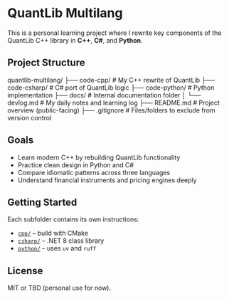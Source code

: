 # QuantLib Multilang

This is a personal learning project where I rewrite key components of the QuantLib C++ library in **C++**, **C#**, and **Python**.

## Project Structure

quantlib-multilang/
├── code-cpp/           # My C++ rewrite of QuantLib
├── code-csharp/        # C# port of QuantLib logic
├── code-python/        # Python implementation
├── docs/          # Internal documentation folder
│   └── devlog.md  # My daily notes and learning log
├── README.md      # Project overview (public-facing)
├── .gitignore     # Files/folders to exclude from version control


## Goals

- Learn modern C++ by rebuilding QuantLib functionality
- Practice clean design in Python and C#
- Compare idiomatic patterns across three languages
- Understand financial instruments and pricing engines deeply

## Getting Started

Each subfolder contains its own instructions:
- [`cpp/`](cpp/) – build with CMake
- [`csharp/`](csharp/) – .NET 8 class library
- [`python/`](python/) – uses `uv` and `ruff`

## License

MIT or TBD (personal use for now).
